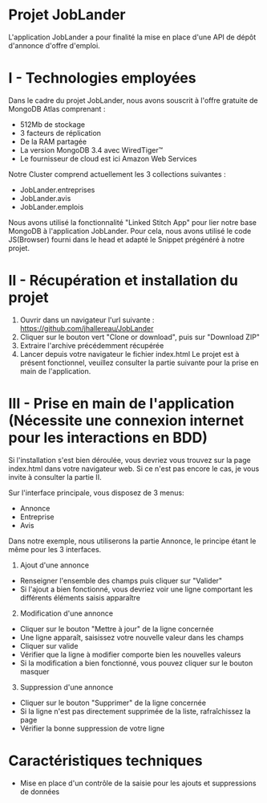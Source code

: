 # Projet JobLander
L'application JobLander a pour finalité la mise en place d'une API de dépôt d'annonce d'offre d'emploi.

# I - Technologies employées
Dans le cadre du projet JobLander, nous avons souscrit à l'offre gratuite de MongoDB Atlas comprenant :
- 512Mb de stockage
- 3 facteurs de réplication
- De la RAM partagée
- La version MongoDB 3.4 avec WiredTiger™
- Le fournisseur de cloud est ici Amazon Web Services
  
Notre Cluster comprend actuellement les 3 collections suivantes :
- JobLander.entreprises
- JobLander.avis
- JobLander.emplois
  
Nous avons utilisé la fonctionnalité "Linked Stitch App" pour lier notre base MongoDB à l'application JobLander.
Pour cela, nous avons utilisé le code JS(Browser) fourni dans le head et adapté le Snippet prégénéré à notre projet.

# II - Récupération et installation du projet
1) Ouvrir dans un navigateur l'url suivante : https://github.com/jhallereau/JobLander
2) Cliquer sur le bouton vert "Clone or download", puis sur "Download ZIP"
3) Extraire l'archive précédemment récupérée
4) Lancer depuis votre navigateur le fichier index.html
Le projet est à présent fonctionnel, veuillez consulter la partie suivante pour la prise en main de l'application.

# III - Prise en main de l'application (Nécessite une connexion internet pour les interactions en BDD)
Si l'installation s'est bien déroulée, vous devriez vous trouvez sur la page index.html dans votre navigateur web. Si ce n'est pas encore le cas, je vous invite à consulter la partie II.

Sur l'interface principale, vous disposez de 3 menus:
- Annonce
- Entreprise
- Avis

Dans notre exemple, nous utiliserons la partie Annonce, le principe étant le même pour les 3 interfaces.
1) Ajout d'une annonce
- Renseigner l'ensemble des champs puis cliquer sur "Valider"
- Si l'ajout a bien fonctionné, vous devriez voir une ligne comportant les différents éléments saisis apparaître
 
2) Modification d'une annonce
- Cliquer sur le bouton "Mettre à jour" de la ligne concernée
- Une ligne apparaît, saisissez votre nouvelle valeur dans les champs
- Cliquer sur valide
- Vérifier que la ligne à modifier comporte bien les nouvelles valeurs
- Si la modification a bien fonctionné, vous pouvez cliquer sur le bouton masquer
 
3) Suppression d'une annonce
- Cliquer sur le bouton "Supprimer" de la ligne concernée
- Si la ligne n'est pas directement supprimée de la liste, rafraîchissez la page
- Vérifier la bonne suppression de votre ligne

# Caractéristiques techniques
- Mise en place d'un contrôle de la saisie pour les ajouts et suppressions de données
